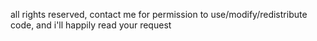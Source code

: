 all rights reserved, contact me for permission to use/modify/redistribute code, and i'll happily read your request